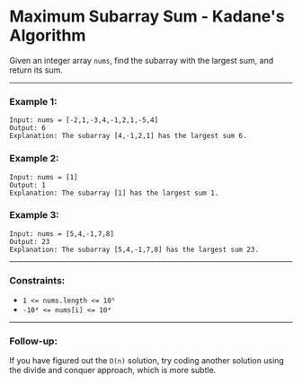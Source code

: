 # Maximum Subarray Sum - Kadane's Algorithm

Given an integer array `nums`, find the subarray with the largest sum, and return its sum.

---

### Example 1:
```
Input: nums = [-2,1,-3,4,-1,2,1,-5,4]
Output: 6
Explanation: The subarray [4,-1,2,1] has the largest sum 6.
```

### Example 2:
```
Input: nums = [1]
Output: 1
Explanation: The subarray [1] has the largest sum 1.
```

### Example 3:
```
Input: nums = [5,4,-1,7,8]
Output: 23
Explanation: The subarray [5,4,-1,7,8] has the largest sum 23.
```

---

### Constraints:
- `1 <= nums.length <= 10⁵`
- `-10⁴ <= nums[i] <= 10⁴`

---

### Follow-up:
If you have figured out the `O(n)` solution, try coding another solution using the divide and conquer approach, which is more subtle.